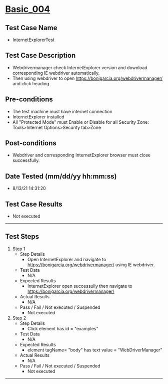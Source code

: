 # [Basic_004](https://github.com/bonigarcia/webdrivermanager-examples/tree/master/src/test/java/io/github/bonigarcia/wdm/test/basic/InternetExplorerTest.java)
## Test Case Name
* InternetExplorerTest
## Test Case Description
* Webdrivermanager check InternetExplorer version and download corresponding IE webdriver automatically.
* Then using webdriver to open https://bonigarcia.org/webdrivermanager/ and click heading.
## Pre-conditions
* The test machine must have internet connection
* InternetExplorer installed
* All "Protected Mode" must Enable or Disable for all Security Zone: Tools>Internet Options>Security tab>Zone
## Post-conditions
* Webdriver and corresponding InternetExplorer browser must close successfully.
## Date Tested (mm/dd/yy hh:mm:ss)
* 8/13/21 14:31:20
## Test Case Results
* Not executed
---
## Test Steps
1. Step 1
	* Step Details
		* Open InternetExplorer and navigate to https://bonigarcia.org/webdrivermanager/ using IE webdriver.
	* Test Data
		* N/A
	* Expected Results
		* InternetExplorer open successully then navigate to https://bonigarcia.org/webdrivermanager/
	* Actual Results
		* N/A
	* Pass / Fail / Not executed / Suspended
		* Not executed
2. Step 2
	* Step Details
		* Click element has id = "examples"
	* Test Data
		* N/A
	* Expected Results
		* element tagName= "body" has text value = "WebDriverManager"
	* Actual Results
		* N/A
	* Pass / Fail / Not executed / Suspended
		* Not executed
---
